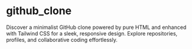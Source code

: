 # github_clone
Discover a minimalist GitHub clone powered by pure HTML and enhanced with Tailwind CSS for a sleek, responsive design. Explore repositories, profiles, and collaborative coding effortlessly.
